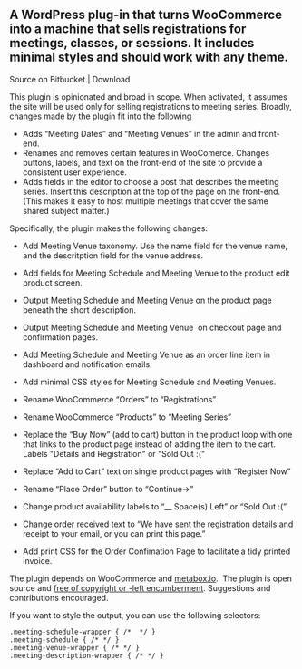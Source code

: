 ## A WordPress plug-in that turns WooCommerce into a machine that sells registrations for meetings, classes, or sessions. It includes minimal styles and should work with any theme.

Source on Bitbucket | Download

This plugin is opinionated and broad in scope. When activated, it assumes the site will be used only for selling registrations to meeting series. Broadly, changes made by the plugin fit into the following 

*   Adds “Meeting Dates” and “Meeting Venues” in the admin and front-end.
*   Renames and removes certain features in WooComerce. Changes buttons, labels, and text on the front-end of the site to provide a consistent user experience.
*   Adds fields in the editor to choose a post that describes the meeting series. Insert this description at the top of the page on the front-end. (This makes it easy to host multiple meetings that cover the same shared subject matter.)

Specifically, the plugin makes the following changes:  

*   Add Meeting Venue taxonomy. Use the name field for the venue name, and the descritption field for the venue address.  
    
*   Add fields for Meeting Schedule and Meeting Venue to the product edit product screen.  
    
*   Output Meeting Schedule and Meeting Venue on the product page beneath the short description.
*   Output Meeting Schedule and Meeting Venue  on checkout page and confirmation pages.
*   Add Meeting Schedule and Meeting Venue as an order line item in dashboard and notification emails. 
*   Add minimal CSS styles for Meeting Schedule and Meeting Venues. 
*   Rename WooCommerce “Orders” to “Registrations”
*   Rename WooCommerce “Products” to “Meeting Series”
*   Replace the “Buy Now” (add to cart) button in the product loop with one that links to the product page instead of adding the item to the cart. Labels "Details and Registration" or "Sold Out :("
*   Replace “Add to Cart” text on single product pages with “Register Now”
*   Rename “Place Order” button to “Continue→”
*   Change product availability labels to “\_\_ Space(s) Left” or “Sold Out :(”
*   Change order received text to “We have sent the registration details and receipt to your email, or you can print this page.”  
    
*   Add print CSS for the Order Confimation Page to facilitate a tidy printed invoice.

The plugin depends on WooCommerce and [metabox.io](https://metabox.io).  The plugin is open source and [free of copyright or -left encumberment](https://unlicense.org). Suggestions and contributions encouraged.

If you want to style the output, you can use the following selectors:

    .meeting-schedule-wrapper { /*  */ }
    .meeting-schedule { /* */ }
    .meeting-venue-wrapper { /* */ }
    .meeting-description-wrapper { /* */ }